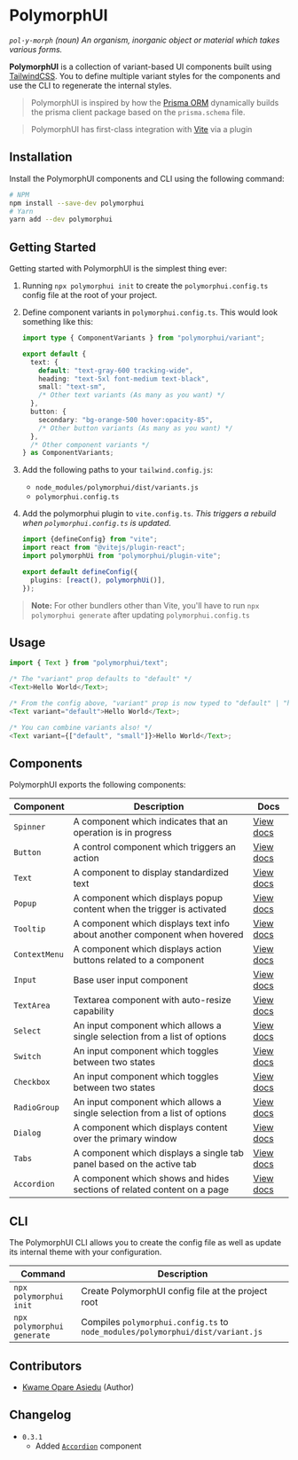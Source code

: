 # PolymorphUI

_`pol·y·morph` (noun) An organism, inorganic object or material which takes various forms._

**PolymorphUI** is a collection of variant-based UI components built using [TailwindCSS](https://tailwindcss.com/).
You to define multiple variant styles for the components and use the CLI to regenerate the internal styles.

> PolymorphUI is inspired by how the [Prisma ORM](https://www.prisma.io/) dynamically builds the prisma client package
> based on the `prisma.schema` file.

> PolymorphUI has first-class integration with [Vite](https://vitejs.dev) via a plugin

## Installation

Install the PolymorphUI components and CLI using the following command:

```bash
# NPM
npm install --save-dev polymorphui
# Yarn
yarn add --dev polymorphui
```

## Getting Started

Getting started with PolymorphUI is the simplest thing ever:

1. Running `npx polymorphui init` to create the `polymorphui.config.ts` config file at the root of your project.
2. Define component variants in `polymorphui.config.ts`. This would look something like this:

   ```typescript
   import type { ComponentVariants } from "polymorphui/variant";

   export default {
     text: {
       default: "text-gray-600 tracking-wide",
       heading: "text-5xl font-medium text-black",
       small: "text-sm",
       /* Other text variants (As many as you want) */
     },
     button: {
       secondary: "bg-orange-500 hover:opacity-85",
       /* Other button variants (As many as you want) */
     },
     /* Other component variants */
   } as ComponentVariants;
   ```

3. Add the following paths to your `tailwind.config.js`:
   - `node_modules/polymorphui/dist/variants.js`
   - `polymorphui.config.ts`

4. Add the polymorphui plugin to `vite.config.ts`. _This triggers a rebuild when `polymorphui.config.ts` is updated._

   ```typescript
   import {defineConfig} from "vite";
   import react from "@vitejs/plugin-react";
   import polymorphUi from "polymorphui/plugin-vite";
   
   export default defineConfig({
     plugins: [react(), polymorphUi()],
   });
   ```

> **Note:** For other bundlers other than Vite, you'll have to run `npx polymorphui generate` after updating
> `polymorphui.config.ts`

## Usage

```typescript jsx
import { Text } from "polymorphui/text";

/* The "variant" prop defaults to "default" */
<Text>Hello World</Text>;

/* From the config above, "variant" prop is now typed to "default" | "heading" | "small" */
<Text variant="default">Hello World</Text>;

/* You can combine variants also! */
<Text variant={["default", "small"]}>Hello World</Text>;
```

## Components

PolymorphUI exports the following components:

| Component     | Description                                                               | Docs                                |
|---------------|---------------------------------------------------------------------------|-------------------------------------|
| `Spinner`     | A component which indicates that an operation is in progress              | [View docs](./docs/spinner.md)      |
| `Button`      | A control component which triggers an action                              | [View docs](./docs/button.md)       |
| `Text`        | A component to display standardized text                                  | [View docs](./docs/text.md)         |
| `Popup`       | A component which displays popup content when the trigger is activated    | [View docs](./docs/popup.md)        |
| `Tooltip`     | A component which displays text info about another component when hovered | [View docs](./docs/tooltip.md)      |
| `ContextMenu` | A component which displays action buttons related to a component          | [View docs](./docs/context-menu.md) |
| `Input`       | Base user input component                                                 | [View docs](./docs/input.md)        |
| `TextArea`    | Textarea component with auto-resize capability                            | [View docs](./docs/textarea.md)     |
| `Select`      | An input component which allows a single selection from a list of options | [View docs](./docs/select.md)       |
| `Switch`      | An input component which toggles between two states                       | [View docs](./docs/switch.md)       |
| `Checkbox`    | An input component which toggles between two states                       | [View docs](./docs/checkbox.md)     |
| `RadioGroup`  | An input component which allows a single selection from a list of options | [View docs](./docs/radio-group.md)  |
| `Dialog`      | A component which displays content over the primary window                | [View docs](./docs/dialog.md)       |
| `Tabs`        | A component which displays a single tab panel based on the active tab     | [View docs](./docs/tabs.md)         |
| `Accordion`   | A component which shows and hides sections of related content on a page   | [View docs](./docs/accordion.md)    |

## CLI

The PolymorphUI CLI allows you to create the config file as well as update its internal theme with your configuration.

| Command                    | Description                                                                    |
|----------------------------|--------------------------------------------------------------------------------|
| `npx polymorphui init`     | Create PolymorphUI config file at the project root                             |
| `npx polymorphui generate` | Compiles `polymorphui.config.ts` to `node_modules/polymorphui/dist/variant.js` |

## Contributors

- [Kwame Opare Asiedu](https://github.com/kwameopareasiedu) (Author)

## Changelog

- `0.3.1`
   - Added [`Accordion`](./docs/accordion.md) component
